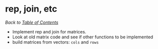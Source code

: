 # rep, join, etc

_Back to [Table of Contents](README.md)_

* Implement rep and join for matrices.  
* Look at old matrix code and see if other functions to be implemented
* build matrices from vectors: `cols` and `rows`
